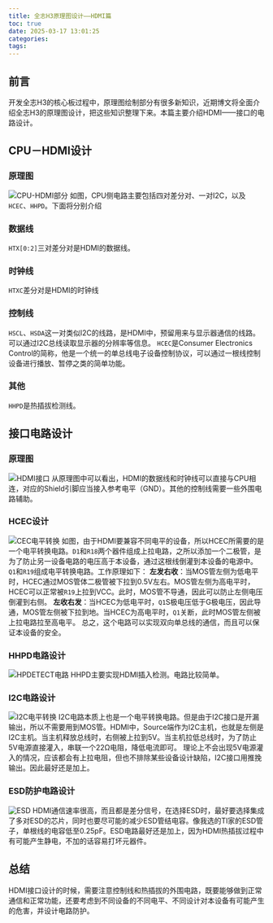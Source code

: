 ```yaml
---
title: 全志H3原理图设计——HDMI篇
toc: true
date: 2025-03-17 13:01:25
categories:
tags:
---
```

## 前言
开发全志H3的核心板过程中，原理图绘制部分有很多新知识，近期博文将全面介绍全志H3的原理图设计，把这些知识整理下来。本篇主要介绍HDMI——接口的电路设计。
<!-- more -->
## CPU－HDMI设计
### 原理图
![CPU-HDMI部分](全志H3原理图设计——HDMI篇/image.png)
如图，CPU侧电路主要包括四对差分对、一对I2C，以及`HCEC`、`HHPD`。下面将分别介绍
### 数据线
`HTX[0:2]`三对差分对是HDMI的数据线。
### 时钟线
`HTXC`差分对是HDMI的时钟线
### 控制线
`HSCL`、`HSDA`这一对类似I2C的线路，是HDMI中，预留用来与显示器通信的线路。可以通过I2C总线读取显示器的分辨率等信息。
`HCEC`是Consumer Electronics Control的简称，他是一个统一的单总线电子设备控制协议，可以通过一根线控制设备进行播放、暂停之类的简单功能。
### 其他
`HHPD`是热插拔检测线。
## 接口电路设计
### 原理图
![HDMI接口](全志H3原理图设计——HDMI篇/image-1.png)
从原理图中可以看出，HDMI的数据线和时钟线可以直接与CPU相连，对应的Shield引脚应当接入参考电平（GND）。其他的控制线需要一些外围电路辅助。
### HCEC设计

![CEC电平转换](全志H3原理图设计——HDMI篇/image-2.png)
如图，由于HDMI要兼容不同电平的设备，所以HCEC所需要的是一个电平转换电路。`D1`和`R18`两个器件组成上拉电路，之所以添加一个二极管，是为了防止另一设备电路的电压高于本设备，通过这根线倒灌到本设备的电源中。`Q1`和`R19`组成电平转换电路。工作原理如下：
	**左发右收**：当MOS管左侧为低电平时，HCEC通过MOS管体二极管被下拉到0.5V左右。MOS管左侧为高电平时，HCEC可以正常被`R19`上拉到VCC。此时，MOS管不导通，因此可以防止左侧电压倒灌到右侧。
	**左收右发**：当HCEC为低电平时，`Q1`S极电压低于G极电压，因此导通，MOS管左侧被下拉到地。当HCEC为高电平时，`Q1`关断，此时MOS管左侧被上拉电路拉至高电平。
总之，这个电路可以实现双向单总线的通信，而且可以保证本设备的安全。
### HHPD电路设计
![HPDETECT电路](全志H3原理图设计——HDMI篇/image-3.png)
HHPD主要实现HDMI插入检测。电路比较简单。
### I2C电路设计
![I2C电平转换](全志H3原理图设计——HDMI篇/image-4.png)
I2C电路本质上也是一个电平转换电路。但是由于I2C接口是开漏输出，所以不需要用到MOS管。HDMI中，Source端作为I2C主机，也就是左侧是I2C主机。当主机释放总线时，右侧被上拉到5V。当主机拉低总线时，为了防止5V电源直接灌入，串联一个22Ω电阻，降低电流即可。
理论上不会出现5V电源灌入的情况，应该都会有上拉电阻，但也不排除某些设备设计缺陷，I2C接口用推挽输出。因此最好还是加上。
### ESD防护电路设计
![ESD](全志H3原理图设计——HDMI篇/image-5.png)
HDMI通信速率很高，而且都是差分信号，在选择ESD时，最好要选择集成了多对ESD的芯片，同时也要尽可能的减少ESD管结电容。像我选的TI家的ESD管子，单根线的电容低至0.25pF。ESD电路最好还是加上，因为HDMI热插拔过程中有可能产生静电，不加的话容易打坏元器件。
## 总结
HDMI接口设计的时候，需要注意控制线和热插拔的外围电路，既要能够做到正常通信和正常功能，还要考虑到不同设备的不同电平、不同设计对本设备有可能产生的危害，并设计电路防护。